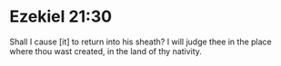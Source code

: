 # Ezekiel 21:30

Shall I cause [it] to return into his sheath? I will judge thee in the place where thou wast created, in the land of thy nativity.